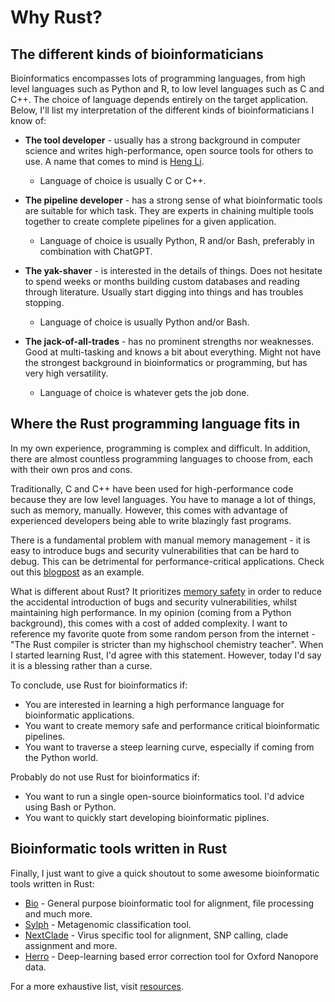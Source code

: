 # Why Rust?

## The different kinds of bioinformaticians
Bioinformatics encompasses lots of programming languages, from high level languages such as Python and R, to low level languages such as C and C++. The choice of language depends entirely on the target application. Below, I'll list my interpretation of the different kinds of bioinformaticians I know of:

- **The tool developer** - usually has a strong background in computer science and writes high-performance, open source tools for others to use. A name that comes to mind is [Heng Li](https://github.com/lh3).
    - Language of choice is usually C or C++.

- **The pipeline developer** - has a strong sense of what bioinformatic tools are suitable for which task. They are experts in chaining multiple tools together to create complete pipelines for a given application.
    - Language of choice is usually Python, R and/or Bash, preferably in combination with ChatGPT.

- **The yak-shaver** - is interested in the details of things. Does not hesitate to spend weeks or months building custom databases and reading through literature. Usually start digging into things and has troubles stopping.
    - Language of choice is usually Python and/or Bash.

- **The jack-of-all-trades** - has no prominent strengths nor weaknesses. Good at multi-tasking and knows a bit about everything. Might not have the strongest background in bioinformatics or programming, but has very high versatility.
    - Language of choice is whatever gets the job done.

## Where the Rust programming language fits in
In my own experience, programming is complex and difficult. In addition, there are almost countless programming languages to choose from, each with their own pros and cons.

Traditionally, C and C++ have been used for high-performance code because they are low level languages. You have to manage a lot of things, such as memory, manually. However, this comes with advantage of experienced developers being able to write blazingly fast programs.

There is a fundamental problem with manual memory management - it is easy to introduce bugs and security vulnerabilities that can be hard to debug. This can be detrimental for performance-critical applications. Check out this [blogpost](https://security.googleblog.com/2024/10/safer-with-google-advancing-memory.html) as an example.

What is different about Rust? It prioritizes [memory safety](https://doc.rust-lang.org/nomicon/meet-safe-and-unsafe.html) in order to reduce the accidental introduction of bugs and security vulnerabilities, whilst maintaining high performance. In my opinion (coming from a Python background), this comes with a cost of added complexity. I want to reference my favorite quote from some random person from the internet - "The Rust compiler is stricter than my highschool chemistry teacher". When I started learning Rust, I'd agree with this statement. However, today I'd say it is a blessing rather than a curse.

To conclude, use Rust for bioinformatics if:
- You are interested in learning a high performance language for bioinformatic applications.
- You want to create memory safe and performance critical bioinformatic pipelines.
- You want to traverse a steep learning curve, especially if coming from the Python world.

Probably do not use Rust for bioinformatics if:
- You want to run a single open-source bioinformatics tool. I'd advice using Bash or Python.
- You want to quickly start developing bioinformatic piplines.

## Bioinformatic tools written in Rust
Finally, I just want to give a quick shoutout to some awesome bioinformatic tools written in Rust:
- [Bio](http://docs.rs/bio/latest/bio/) - General purpose bioinformatic tool for alignment, file processing and much more.
- [Sylph](https://github.com/bluenote-1577/sylph) - Metagenomic classification tool.
- [NextClade](https://github.com/nextstrain/nextclade) - Virus specific tool for alignment, SNP calling, clade assignment and more.
- [Herro](https://github.com/lbcb-sci/herro) - Deep-learning based error correction tool for Oxford Nanopore data.



For a more exhaustive list, visit [resources](../suffix/3_awesome_bioinformatic_tools.md).
